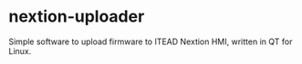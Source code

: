 # nextion-uploader
Simple software to upload firmware to ITEAD Nextion HMI, written in QT for Linux.

